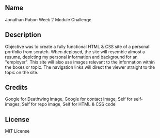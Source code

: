 ## Name
Jonathan Pabon
Week 2 Module Challenge

## Description
Objective was to create a fully functional HTML & CSS site of a personal portfolio from scratch. When deployed, the site will resemble almost a resume, depicting my personal information and background for an "employer". This site will also use images relevant to the information within the boxes or topic. The navigation links will direct the viewer straight to the topic on the site. 

## Credits
Google for Deathwing image,
Google for contact image,
Self for self-images,
Self for repo image,
Self for HTML & CSS code

## License
MIT License
